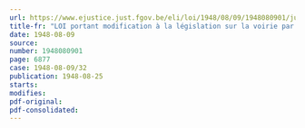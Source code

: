```yaml
---
url: https://www.ejustice.just.fgov.be/eli/loi/1948/08/09/1948080901/justel
title-fr: "LOI portant modification à la législation sur la voirie par terre"
date: 1948-08-09
source:
number: 1948080901
page: 6877
case: 1948-08-09/32
publication: 1948-08-25
starts:
modifies:
pdf-original:
pdf-consolidated:
---
```


